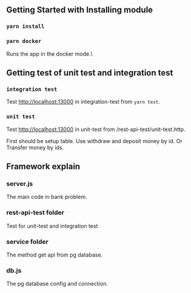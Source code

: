 ## Getting Started with Installing module

### `yarn install`

### `yarn docker`

Runs the app in the docker mode.\

## Getting test of unit test and integration test

### `integration test`

Test [http://localhost:13000](http://localhost:13000) in integration-test from `yarn test`.

### `unit test`

Test [http://localhost:13000](http://localhost:13000) in unit-test from /rest-api-test/unit-test.http.

First should be setup table.
Use withdraw and deposit money by id.
Or Transfer money by ids.

## Framework explain

### server.js

The main code in bank problem.

### rest-api-test folder

Test for unit-test and integration test

### service folder

The method get api from pg database.

### db.js

The pg database config and connection.
